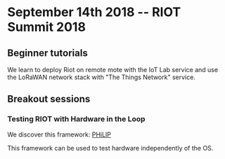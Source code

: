 # September 14th 2018 -- RIOT Summit 2018

## Beginner tutorials

We learn to deploy Riot on remote mote with the IoT Lab service and use the LoRaWAN network stack with "The Things Network" service.

## Breakout sessions

### Testing RIOT with Hardware in the Loop

We discover this framework: [PHiLIP](https://github.com/MrKevinWeiss/PHiLIP)

This framework can be used to test hardware independently of the OS.
